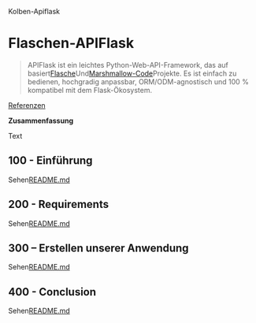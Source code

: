 Kolben-Apiflask

# Flaschen-APIFlask

> APIFlask ist ein leichtes Python-Web-API-Framework, das auf basiert[Flasche](https://github.com/pallets/flask)Und[Marshmallow-Code](https://github.com/marshmallow-code)Projekte. Es ist einfach zu bedienen, hochgradig anpassbar, ORM/ODM-agnostisch und 100 % kompatibel mit dem Flask-Ökosystem.

[Referenzen](./REFERENCES.md)

**Zusammenfassung**

Text

## 100 - Einführung

Sehen[README.md](./100/README.md)

## 200 - Requirements

Sehen[README.md](./200/README.md)

## 300 – Erstellen unserer Anwendung

Sehen[README.md](./300/README.md)

## 400 - Conclusion

Sehen[README.md](./400/README.md)
